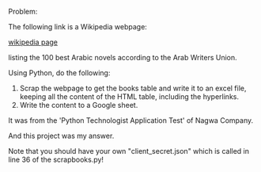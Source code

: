 Problem:

The following link is a Wikipedia webpage:

[wikipedia page](https://ar.wikipedia.org/wiki/%D9%82%D8%A7%D8%A6%D9%85%D8%A9_%D8%A3%D9%81%D8%B6%D9%84_%D9%85%D8%A6%D8%A9_%D8%B1%D9%88%D8%A7%D9%8A%D8%A9_%D8%B9%D8%B1%D8%A8%D9%8A%D8%A9)

listing the 100 best Arabic novels according to the Arab Writers
Union.

Using Python, do the following:
1. Scrap the webpage to get the books table and write it to an excel file, keeping all the content of the HTML table, including the hyperlinks.
2. Write the content to a Google sheet.

It was from the 'Python Technologist Application Test' of Nagwa Company.

And this project was my answer.

Note that you should have your own "client_secret.json" which is called in line 36 of the scrapbooks.py!